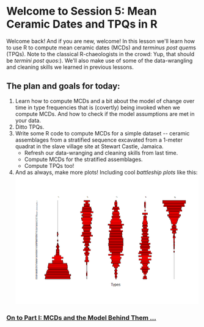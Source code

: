 # Welcome to Session 5: Mean Ceramic Dates and TPQs in R

Welcome back! And if you are new, welcome! In this lesson we'll learn how to use R to compute mean ceramic dates (MCDs) and *terminus post quem*s (TPQs). Note to the classical R-chaeologists in the crowd: Yup, that should be *termini post quos*:). We'll also make use of some of the data-wrangling and cleaning skills we learned in previous lessons.  

## The plan and goals for today:

1. Learn how to compute MCDs and a bit about the model of change over time in type frequencies that is (covertly) being invoked when we compute MCDs. And how to check if the model assumptions are met in your data. 
2. Ditto TPQs.
3. Write some R code to compute MCDs for a simple dataset -- ceramic assemblages from a stratified sequence excavated from a 1-meter quadrat in the slave village site at Stewart Castle, Jamaica.
    - Refresh our data-wranging and cleaning skills from last time.
    - Compute MCDs for the stratified assemblages.
    - Compute TPQs too!  
4. And as always, make more plots! Including cool *battleship plots* like this:
![](./Images/BattleshipPlot.png)

### [On to Part I: MCDs and the Model Behind Them ...](https://github.com/DAACS-Research-Consortium/DAACS-Open-Academy/blob/main/FSS2021/Workshop5/Part_I.md)

